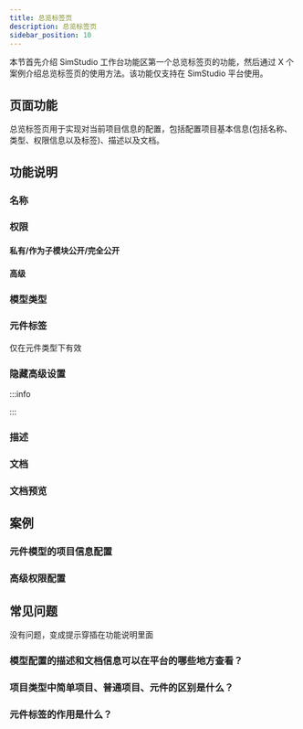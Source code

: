 ```yaml
---
title: 总览标签页
description: 总览标签页
sidebar_position: 10
---
```


本节首先介绍 SimStudio 工作台功能区第一个总览标签页的功能，然后通过 X 个案例介绍总览标签页的使用方法。该功能仅支持在 SimStudio 平台使用。

## 页面功能

总览标签页用于实现对当前项目信息的配置，包括配置项目基本信息(包括名称、类型、权限信息以及标签)、描述以及文档。

## 功能说明

### 名称

### 权限

#### 私有/作为子模块公开/完全公开

#### 高级

### 模型类型

### 元件标签

仅在元件类型下有效

### 隐藏高级设置 

:::info

:::

### 描述

### 文档

### 文档预览

## 案例

### 元件模型的项目信息配置

### 高级权限配置

## 常见问题

没有问题，变成提示穿插在功能说明里面

### 模型配置的描述和文档信息可以在平台的哪些地方查看？

### 项目类型中简单项目、普通项目、元件的区别是什么？

### 元件标签的作用是什么？

